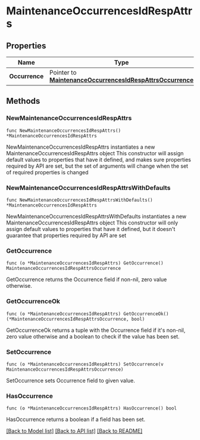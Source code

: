 # MaintenanceOccurrencesIdRespAttrs

## Properties

Name | Type | Description | Notes
------------ | ------------- | ------------- | -------------
**Occurrence** | Pointer to [**MaintenanceOccurrencesIdRespAttrsOccurrence**](MaintenanceOccurrencesIdRespAttrsOccurrence.md) |  | [optional] 

## Methods

### NewMaintenanceOccurrencesIdRespAttrs

`func NewMaintenanceOccurrencesIdRespAttrs() *MaintenanceOccurrencesIdRespAttrs`

NewMaintenanceOccurrencesIdRespAttrs instantiates a new MaintenanceOccurrencesIdRespAttrs object
This constructor will assign default values to properties that have it defined,
and makes sure properties required by API are set, but the set of arguments
will change when the set of required properties is changed

### NewMaintenanceOccurrencesIdRespAttrsWithDefaults

`func NewMaintenanceOccurrencesIdRespAttrsWithDefaults() *MaintenanceOccurrencesIdRespAttrs`

NewMaintenanceOccurrencesIdRespAttrsWithDefaults instantiates a new MaintenanceOccurrencesIdRespAttrs object
This constructor will only assign default values to properties that have it defined,
but it doesn't guarantee that properties required by API are set

### GetOccurrence

`func (o *MaintenanceOccurrencesIdRespAttrs) GetOccurrence() MaintenanceOccurrencesIdRespAttrsOccurrence`

GetOccurrence returns the Occurrence field if non-nil, zero value otherwise.

### GetOccurrenceOk

`func (o *MaintenanceOccurrencesIdRespAttrs) GetOccurrenceOk() (*MaintenanceOccurrencesIdRespAttrsOccurrence, bool)`

GetOccurrenceOk returns a tuple with the Occurrence field if it's non-nil, zero value otherwise
and a boolean to check if the value has been set.

### SetOccurrence

`func (o *MaintenanceOccurrencesIdRespAttrs) SetOccurrence(v MaintenanceOccurrencesIdRespAttrsOccurrence)`

SetOccurrence sets Occurrence field to given value.

### HasOccurrence

`func (o *MaintenanceOccurrencesIdRespAttrs) HasOccurrence() bool`

HasOccurrence returns a boolean if a field has been set.


[[Back to Model list]](../README.md#documentation-for-models) [[Back to API list]](../README.md#documentation-for-api-endpoints) [[Back to README]](../README.md)


